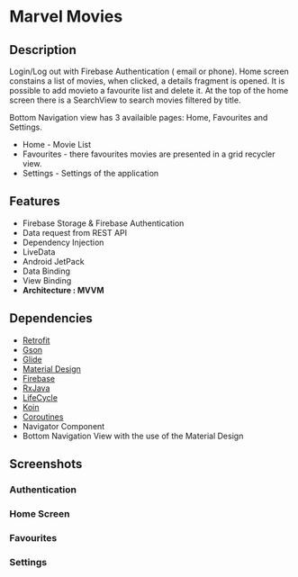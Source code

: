 # Marvel Movies

## Description
Login/Log out with Firebase Authentication ( email or phone). Home screen constains a list of movies, when clicked, a details fragment is opened. It is possible to add movieto a favourite list and delete it. At the top of the home screen there is a SearchView to search movies filtered by title.

Bottom Navigation view has 3 availaible pages: Home, Favourites and Settings.
- Home - Movie List
- Favourites - there favourites movies are presented in a grid recycler view.
- Settings - Settings of the application

## Features

- Firebase Storage & Firebase Authentication
- Data request from REST API
- Dependency Injection
- LiveData
- Android JetPack
- Data Binding
- View Binding
- **Architecture : MVVM**

## Dependencies

- [Retrofit](https://square.github.io/retrofit/ "Retrofit")
- [Gson](https://github.com/google/gson "Gson")
- [Glide](https://github.com/bumptech/glide "Glide")
- [Material Design](https://material.io/develop/android/docs/getting-started/ " Material Design") 
- [Firebase](https://firebase.google.com/ " Firebase")
- [RxJava](https://github.com/ReactiveX/RxJava "RxJava")
- [LifeCycle]("https://developer.android.com/jetpack/androidx/releases/lifecycle/")
- [Koin]("https://github.com/InsertKoinIO/koin/")
- [Coroutines]("https://github.com/Kotlin/kotlinx.coroutines/)
- Navigator Component
- Bottom Navigation View with the use of the Material Design

## Screenshots

### Authentication

### Home Screen

### Favourites


### Settings



